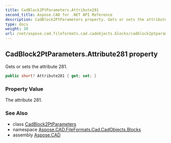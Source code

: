 ```yaml
---
title: CadBlock2PtParameters.Attribute281
second_title: Aspose.CAD for .NET API Reference
description: CadBlock2PtParameters property. Gets or sets the attribute 281
type: docs
weight: 30
url: /net/aspose.cad.fileformats.cad.cadobjects.blocks/cadblock2ptparameters/attribute281/
---
```

## CadBlock2PtParameters.Attribute281 property

Gets or sets the attribute 281.

```csharp
public short? Attribute281 { get; set; }
```

### Property Value

The attribute 281.

### See Also

* class [CadBlock2PtParameters](../)
* namespace [Aspose.CAD.FileFormats.Cad.CadObjects.Blocks](../../cadblock2ptparameters/)
* assembly [Aspose.CAD](../../../)


